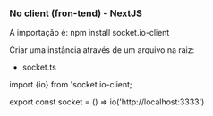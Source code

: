 ### No client (fron-tend) - NextJS

A importação é: npm install socket.io-client

Criar uma instância através de um arquivo na raiz:

- socket.ts

import {io} from 'socket.io-client;

export const socket = () => io('http://localhost:3333')

